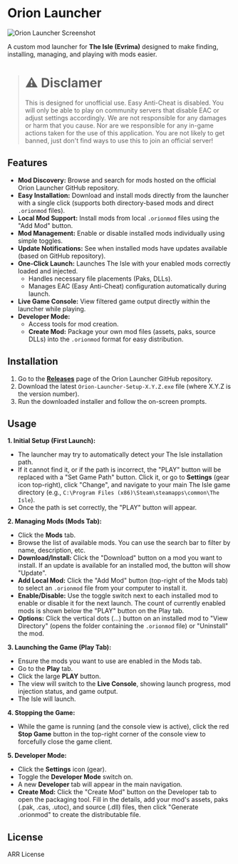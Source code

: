 # Orion Launcher

![Orion Launcher Screenshot](https://github.com/user-attachments/assets/108edb8d-38c2-4861-bd04-708052100c12)

A custom mod launcher for **The Isle (Evrima)** designed to make finding, installing, managing, and playing with mods easier.

> # ⚠️ Disclamer
> This is designed for unofficial use. Easy Anti-Cheat is disabled. You will only be able to play on community servers that disable EAC or adjust settings accordingly.
> We are not responsible for any damages or harm that you cause. Nor are we responsible for any in-game actions taken for the use of this application.
> You are not likely to get banned, just don't find ways to use this to join an official server! 

## Features

* **Mod Discovery:** Browse and search for mods hosted on the official Orion Launcher GitHub repository.
* **Easy Installation:** Download and install mods directly from the launcher with a single click (supports both directory-based mods and direct `.orionmod` files).
* **Local Mod Support:** Install mods from local `.orionmod` files using the "Add Mod" button.
* **Mod Management:** Enable or disable installed mods individually using simple toggles.
* **Update Notifications:** See when installed mods have updates available (based on GitHub repository).
* **One-Click Launch:** Launches The Isle with your enabled mods correctly loaded and injected.
    * Handles necessary file placements (Paks, DLLs).
    * Manages EAC (Easy Anti-Cheat) configuration automatically during launch.
* **Live Game Console:** View filtered game output directly within the launcher while playing.
* **Developer Mode:**
    * Access tools for mod creation.
    * **Create Mod:** Package your own mod files (assets, paks, source DLLs) into the `.orionmod` format for easy distribution.

## Installation

1.  Go to the [**Releases**](https://github.com/thetoprat/orion-launcher/releases) page of the Orion Launcher GitHub repository.
2.  Download the latest `Orion-Launcher-Setup-X.Y.Z.exe` file (where X.Y.Z is the version number).
3.  Run the downloaded installer and follow the on-screen prompts.

## Usage

**1. Initial Setup (First Launch):**

* The launcher may try to automatically detect your The Isle installation path.
* If it cannot find it, or if the path is incorrect, the "PLAY" button will be replaced with a "Set Game Path" button. Click it, or go to **Settings** (gear icon top-right), click "Change", and navigate to your main The Isle game directory (e.g., `C:\Program Files (x86)\Steam\steamapps\common\The Isle`).
* Once the path is set correctly, the "PLAY" button will appear.

**2. Managing Mods (Mods Tab):**

* Click the **Mods** tab.
* Browse the list of available mods. You can use the search bar to filter by name, description, etc.
* **Download/Install:** Click the "Download" button on a mod you want to install. If an update is available for an installed mod, the button will show "Update".
* **Add Local Mod:** Click the "Add Mod" button (top-right of the Mods tab) to select an `.orionmod` file from your computer to install it.
* **Enable/Disable:** Use the toggle switch next to each installed mod to enable or disable it for the next launch. The count of currently enabled mods is shown below the "PLAY" button on the Play tab.
* **Options:** Click the vertical dots (...) button on an installed mod to "View Directory" (opens the folder containing the `.orionmod` file) or "Uninstall" the mod.

**3. Launching the Game (Play Tab):**

* Ensure the mods you want to use are enabled in the Mods tab.
* Go to the **Play** tab.
* Click the large **PLAY** button.
* The view will switch to the **Live Console**, showing launch progress, mod injection status, and game output.
* The Isle will launch.

**4. Stopping the Game:**

* While the game is running (and the console view is active), click the red **Stop Game** button in the top-right corner of the console view to forcefully close the game client.

**5. Developer Mode:**

* Click the **Settings** icon (gear).
* Toggle the **Developer Mode** switch on.
* A new **Developer** tab will appear in the main navigation.
* **Create Mod:** Click the "Create Mod" button on the Developer tab to open the packaging tool. Fill in the details, add your mod's assets, paks (.pak, .cas, .utoc), and source (.dll) files, then click "Generate .orionmod" to create the distributable file.

## License

ARR License
